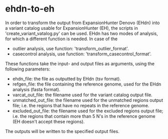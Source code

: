 # ehdn-to-eh

In order to transform the output from ExpansionHunter Denovo (EHdn) into a variant catalog usable for ExpansionHunter (EH), the scripts in 'create_variant_vatalog.py' can be used.
EHdn has two modes of analysis, for which a different function is needed. In case of the 
  - outlier analysis, use function: 'transform_outlier_format'.
  - casecontrol analysis, use function: 'transform_casecontrol_format'.
  
These functions take the input- and output files as arguments, using the following parameters:
  - ehdn_file:  the file as outputted by EHdn (tsv format).
  - refgen_file:  the file containing the reference genome, used for the EHdn analysis (fasta format).
  - varcat_out_file:  the filename used for the variant catalog output file. 
  - unmatched_out_file: the filename used for the unmatched regions output file; i.e. the regions that have no repeats in the reference genome.
  - excluded_out_file: the filename used for the excluded regions output file; i.e. the regions that contain more than 5 N's in the reference genome (EH doesn't accept these regions).
  
The outputs will be written to the specified output files.
